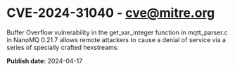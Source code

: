 # CVE-2024-31040 - cve@mitre.org

Buffer Overflow vulnerability in the get_var_integer function in mqtt_parser.c in NanoMQ 0.21.7 allows remote attackers to cause a denial of service via a series of specially crafted hexstreams.

**Publish date:** 2024-04-17
